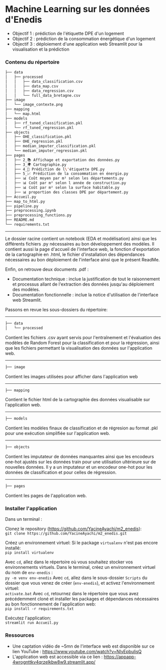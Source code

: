 # Machine Learning sur les données d'Enedis
- Objectif 1 : prédiction de l'étiquette DPE d'un logement
- Objectif 2 : prédiction de la consommation énergétique d'un logement
- Objectif 3 : déploiement d'une application web Streamlit pour la visualisation et la prédiction

### Contenu du répertoire

```bash
├── data
│   ├── processed
│	│   ├── data_classification.csv
│	│   ├── data_map.csv
│	│   ├── data_regression.csv
│	│   └── full_data_bretagne.csv
├── image
│   └── image_contexte.png
├── mapping
│   └── map.html
├── models
│   ├── rf_tuned_classification.pkl
│	└── rf_tuned_regression.pkl
├── objects
│   ├── OHE_classification.pkl
│   ├── OHE_regression.pkl
│   ├── median_imputer_classification.pkl
│	└── median_imputer_regression.pkl
├── pages
│   ├── 2_📚 Affichage et exportation des données.py
│   ├── 3_🌍 Cartographie.py
│   ├── 4_🎯 Prédiction de l\'étiquette DPE.py
│   ├── 5_📈 Prédiction de la consommation en énergie.py
│   ├── 📊 Coût moyen par m² selon les départements.py
│   ├── 📊 Coût par m² selon l année de construction.py
│   ├── 📊 Coût par m² selon la surface habitable.py
│	├── 📊 proportion des classes DPE par département.py
├── Accueil.py
├── map_to_html.py
├── pipeline.py
├── preprocessing.ipynb
├── preprocessing_functions.py
├── README.md
└── requirements.txt

```
---
Le dossier racine contient un notebook (EDA et modélisation) ainsi que les différents fichiers .py nécessaires au bon développement des modèles. Il contient aussi la page d'accueil de l'interface web, la fonction d'exportation de la cartographie en .html, le fichier d'installation des dépendances nécessaires au bon déploiement de l'interface ainsi que le présent ReadMe.

Enfin, on retrouve deux documents .pdf :
- Documentation technique : inclue la justification de tout le raisonnement et processus allant de l'extraction des données jusqu'au déploiement des modèles.
- Documentation fonctionnelle : inclue la notice d'utilisation de l'interface web Streamlit.

Passons en revue les sous-dossiers du répertoire:

---
```bash
├── data
│   └── processed
```
Contient les fichiers .csv ayant servis pour l'entraînement et l'évaluation des modèles de Random Forest pour la classification et pour la régression, ainsi que les fichiers permettant la visualisation des données sur l'application web.

---
```bash
├── image
```
Contient les images utilisées pour afficher dans l'application web

---
```bash
├── mapping
```
Contient le fichier html de la cartographie des données visualisable sur l'application web.

---
```bash
├── models
```

Contient les modèles finaux de classification et de régresion au format .pkl pour une exécution simplifiée sur l'application web.

---
```bash
├── objects
```
Contient les imputateur de données manquantes ainsi que les encodeurs one-hot ajustés sur les données train pour une utilisation ultérieure sur de nouvelles données. Il y a un imputateur et un encodeur one-hot pour les données de classification et pour celles de régression.

---
```bash
├── pages
```
Contient les pages de l'application web.

### Installer l'application

Dans un terminal :

Clonez le repository (https://github.com/YacineAyachi/m2_enedis):  
`git clone https://github.com/YacineAyachi/m2_enedis.git`

Créez un environnement virtuel:
Si le package `virtualenv` n'est pas encore installé:  
`pip install virtualenv` 

Avec `cd`, allez dans le répertoire où vous souhaitez stocker vos environnements virtuels.
Dans le terminal, créez un environnement virtuel du nom de `env-enedis` :  
`py -m venv env-enedis`
Avec `cd`, allez dans le sous-dossier `Scripts` du dossier que vous venez de créer (`env-enedis`), et activez l'environnement virtuel:  
`activate.bat`
Avec `cd`, retournez dans le répertoire que vous avez précédemment cloné et installer les packages et dépendances nécessaires au bon fonctionnement de l'application web:  
`pip install -r requirements.txt`

Exécutez l'application:  
`streamlit run Accueil.py`


### Ressources

- Une captation vidéo de ~5mn de l'interface web est disponible sur ce lien YouTube : https://www.youtube.com/watch?v=NIyEpbulisQ
- L'application web est accessible via ce lien : https://appapp-4wrognttkv4qrzelkbw8w9.streamlit.app/
